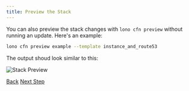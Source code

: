 ```yaml
---
title: Preview the Stack
---
```


You can also preview the stack changes with `lono cfn preview` without running an update.  Here's an example:

```sh
lono cfn preview example --template instance_and_route53
```

The output shoud look similar to this:

<img src="/img/tutorial/cfn-preview.png" alt="Stack Preview" class="doc-photo">

<a class="btn btn-basic" href="{% link _docs/scratch-cfn-update.md %}">Back</a>
<a class="btn btn-primary" href="{% link _docs/scratch-cfn-delete.md %}">Next Step</a>
